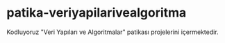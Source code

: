 # patika-veriyapilarivealgoritma
Kodluyoruz "Veri Yapıları ve Algoritmalar" patikası projelerini içermektedir.
